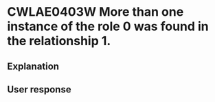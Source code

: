 # CWLAE0403W More than one instance of the role 0 was found in the relationship 1.

## Explanation

## User response